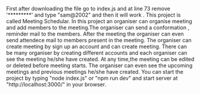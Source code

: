First after downloading the file go to index.js and at line 73 remove '*********' and type "sam@2002" and then it will work .
This project is called Meeting Schedular.
In this project an organiser can organise meeting and add members to the meeting.The organiser can send a conformation , reminder mail to the members.
After the meeting the organiser can even send attendece mail to members present in the meeting.
The organiser can create meeting by sign up an account and can create meeting.
There can be many organiser by creating different accounts and each organiser can see the meeting he/she have created.
At any time,the meeting can be edited or deleted before meeting starts.
The organiser can even see the upcoming meetings and previous meetings he/she have created.
You can start the project by typing "node index.js" or "npm run dev" and start server at "http://localhost:3000/" in your browser.

